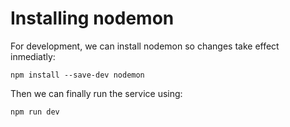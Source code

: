 # Installing nodemon

For development, we can install nodemon so changes take effect inmediatly:

```
npm install --save-dev nodemon 
```

Then we can finally run the service using:

```
npm run dev
```

